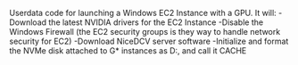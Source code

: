 Userdata code for launching a Windows EC2 Instance with a GPU.
It will:
-Download the latest NVIDIA drivers for the EC2 Instance
-Disable the Windows Firewall (the EC2 security groups is they way to handle network security for EC2)
-Download NiceDCV server software
-Initialize and format the NVMe disk attached to G* instances as D:, and call it CACHE
